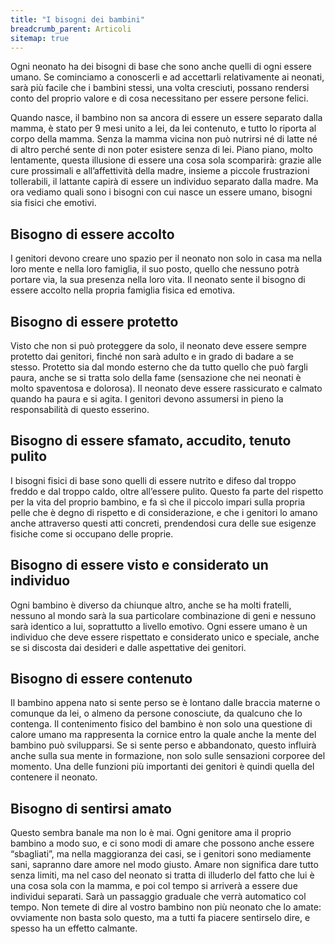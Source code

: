 ```yaml
---
title: "I bisogni dei bambini"
breadcrumb_parent: Articoli
sitemap: true
---
```

Ogni neonato ha dei bisogni di base che sono anche quelli di ogni essere umano. Se cominciamo a conoscerli e ad accettarli relativamente ai neonati, sarà più facile che i bambini stessi, una volta cresciuti, possano rendersi conto del proprio valore e di cosa necessitano per essere persone felici.

Quando nasce, il bambino non sa ancora di essere un essere separato dalla mamma, è stato per 9 mesi unito a lei, da lei contenuto, e tutto lo riporta al corpo della mamma. Senza la mamma vicina non può nutrirsi né di latte né di altro perché sente di non poter esistere senza di lei. Piano piano, molto lentamente, questa illusione di essere una cosa sola scomparirà: grazie alle cure prossimali e all’affettività della madre, insieme a piccole frustrazioni tollerabili, il lattante capirà di essere un individuo separato dalla madre. Ma ora vediamo quali sono i bisogni con cui nasce un essere umano, bisogni sia fisici che emotivi.

## Bisogno di essere accolto
I genitori devono creare uno spazio per il neonato non solo in casa ma nella loro mente e nella loro famiglia, il suo posto, quello che nessuno potrà portare via, la sua presenza nella loro vita. Il neonato sente il bisogno di essere accolto nella propria famiglia fisica ed emotiva.

## Bisogno di essere protetto
Visto che non si può proteggere da solo, il neonato deve essere sempre protetto dai genitori, finché non sarà adulto e in grado di badare a se stesso. Protetto sia dal mondo esterno che da tutto quello che può fargli paura, anche se si tratta solo della fame (sensazione che nei neonati è molto spaventosa e dolorosa). Il neonato deve essere rassicurato e calmato quando ha paura e si agita. I genitori devono assumersi in pieno la responsabilità di questo esserino.

## Bisogno di essere sfamato, accudito, tenuto pulito
I bisogni fisici di base sono quelli di essere nutrito e difeso dal troppo freddo e dal troppo caldo, oltre all’essere pulito. Questo fa parte del rispetto per la vita del proprio bambino, e fa sì che il piccolo impari sulla propria pelle che è degno di rispetto e di considerazione, e che i genitori lo amano anche attraverso questi atti concreti, prendendosi cura delle sue esigenze fisiche come si occupano delle proprie.

## Bisogno di essere visto e considerato un individuo
Ogni bambino è diverso da chiunque altro, anche se ha molti fratelli, nessuno al mondo sarà la sua particolare combinazione di geni e nessuno sarà identico a lui, soprattutto a livello emotivo. Ogni essere umano è un individuo che deve essere rispettato e considerato unico e speciale,  anche se si discosta dai desideri e dalle aspettative dei genitori.

## Bisogno di essere contenuto
Il bambino appena nato si sente perso se è lontano dalle braccia materne o comunque da lei, o almeno da persone conosciute, da qualcuno che lo contenga. Il contenimento fisico del bambino è non solo una questione di calore umano ma rappresenta la cornice entro la quale anche la mente del bambino può svilupparsi. Se si sente perso e abbandonato, questo influirà anche sulla sua mente in formazione, non solo sulle sensazioni corporee del momento. Una delle funzioni più importanti dei genitori è quindi quella del contenere il neonato.

## Bisogno di sentirsi amato
Questo sembra banale ma non lo è mai. Ogni genitore ama il proprio bambino a modo suo, e ci sono modi di amare che possono anche essere “sbagliati”, ma nella maggioranza dei casi, se i genitori sono mediamente sani, sapranno dare amore nel modo giusto. Amare non significa dare tutto senza limiti, ma nel caso del neonato si tratta di illuderlo del fatto che lui è una cosa sola con la mamma, e poi col tempo si arriverà a essere due individui separati. Sarà un passaggio graduale che verrà automatico col tempo. Non temete di dire al vostro bambino non più neonato che lo amate: ovviamente non basta solo questo, ma a tutti fa piacere sentirselo dire, e spesso ha un effetto calmante.